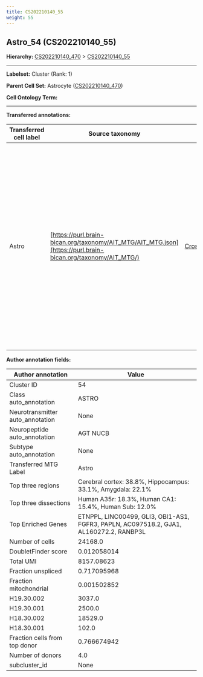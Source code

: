 ```yaml
---
title: CS202210140_55
weight: 55
---
```

## Astro_54 (CS202210140_55)
<b>Hierarchy: </b>
[CS202210140_470](cell_sets/CS202210140_470.md) >
[CS202210140_55](cell_sets/CS202210140_55.md)

---


**Labelset:** Cluster (Rank: 1)

**Parent Cell Set:** Astrocyte ([CS202210140_470](cell_sets/CS202210140_470.md))



**Cell Ontology Term:** 

[MARKER GENES.]: #


---

[TRANSFERRED ANNOTATIONS.]: #


**Transferred annotations:**

| Transferred cell label | Source taxonomy | Source node accession | Algorithm name | Comment |
|------------------------|-----------------|-----------------------|----------------|---------|
|Astro|[https://purl.brain-bican.org/taxonomy/AIT_MTG/AIT_MTG.json](https://purl.brain-bican.org/taxonomy/AIT_MTG/)|[CrossArea_subclass:e47396020a](https://purl.brain-bican.org/taxonomy/AIT_MTG/CrossArea_subclass_e47396020a)||We performed PCA (50 components) on our full dataset, trained a random forest classifier (scikit-learn, class_ weight=‘balanced’, max_depth=50) on the MTG labels, and then predicted labels for all cells. We labeled each cluster with the mode of its constituent cells if two conditions were met: more than 0.8 of predicted labels matched the mode, and the mean probability of these pre- dictions was greater than 0.8.|

[AUTHOR ANNOTATION FIELDS.]: #


**Author annotation fields:**

| Author annotation | Value |
|-------------------|-------|
|Cluster ID|54|
|Class auto_annotation|ASTRO|
|Neurotransmitter auto_annotation|None|
|Neuropeptide auto_annotation|AGT NUCB|
|Subtype auto_annotation|None|
|Transferred MTG Label|Astro|
|Top three regions|Cerebral cortex: 38.8%, Hippocampus: 33.1%, Amygdala: 22.1%|
|Top three dissections|Human A35r: 18.3%, Human CA1: 15.4%, Human Sub: 12.0%|
|Top Enriched Genes|ETNPPL, LINC00499, GLI3, OBI1-AS1, FGFR3, PAPLN, AC097518.2, GJA1, AL160272.2, RANBP3L|
|Number of cells|24168.0|
|DoubletFinder score|0.012058014|
|Total UMI|8157.08623|
|Fraction unspliced|0.717095968|
|Fraction mitochondrial|0.001502852|
|H19.30.002|3037.0|
|H19.30.001|2500.0|
|H18.30.002|18529.0|
|H18.30.001|102.0|
|Fraction cells from top donor|0.766674942|
|Number of donors|4.0|
|subcluster_id|None|
